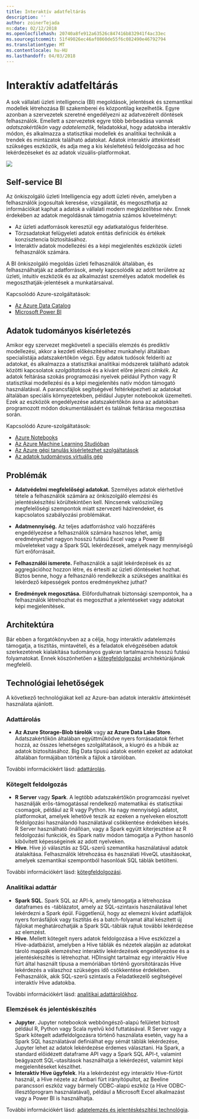 ```yaml
---
title: Interaktív adatfeltárás
description: ''
author: zoinerTejada
ms:date: 02/12/2018
ms.openlocfilehash: 20740a8fe912a63526c847416b832941f4ac33ec
ms.sourcegitcommit: 51f49026ec46af0860de55f6c082490e46792794
ms.translationtype: MT
ms.contentlocale: hu-HU
ms.lasthandoff: 04/03/2018
---
```

# <a name="interactive-data-exploration"></a>Interaktív adatfeltárás

A sok vállalati üzleti intelligencia (BI) megoldások, jelentések és szemantikai modellek létrehozása BI szakemberei és központilag kezelhetők. Egyre azonban a szervezetek szeretné engedélyezni az adatvezérelt döntések felhasználók. Emellett a szervezetek egyre több bérbeadása vannak *adatszakértőkön* vagy *adatelemzők*, feladatokkal, hogy adatokba interaktív módon, és alkalmazza a statisztikai modellek és analitikai technikák a trendek és mintázatok található adatokat. Adatok interaktív áttekintését szükséges eszközök, és adja meg a kis késleltetésű feldolgozása ad hoc lekérdezéseket és az adatok vizuális-platformokat.

![](./images/data-exploration.png)

## <a name="self-service-bi"></a>Self-service BI

Az önkiszolgáló üzleti Intelligencia egy adott üzleti révén, amelyben a felhasználók jogosultak keresése, vizsgálatát, és megoszthatja az információkat kaphat a adatok a vállalati modern megközelítése név. Ennek érdekében az adatok megoldásnak támogatnia számos követelményt:

* Az üzleti adatforrások keresztül egy adatkatalógus felderítése.
* Törzsadatokat felügyeleti adatok entitás definíciók és értékek konzisztencia biztosításához.
* Interaktív adatok modellezési és a képi megjelenítés eszközök üzleti felhasználók számára.

A BI önkiszolgáló megoldás üzleti felhasználók általában, és felhasználhatják az adatforrások, amely kapcsolódik az adott területre az üzleti, intuitív eszközök és az alkalmazást személyes adatok modellek és megoszthatják-jelentések a munkatársaival.

Kapcsolódó Azure-szolgáltatások:

- [Az Azure Data Catalog](/azure/data-catalog/data-catalog-what-is-data-catalog)
- [Microsoft Power BI](https://powerbi.microsoft.com/)

## <a name="data-science-experimentation"></a>Adatok tudományos kísérletezés
Amikor egy szervezet megköveteli a speciális elemzés és prediktív modellezési, akkor a kezdeti előkészítéséhez munkahelyi általában specialistája adatszakértőkön végzi. Egy adatok tudósok felderíti az adatokat, és alkalmazza a statisztikai analitikai módszerek található adatok közötti kapcsolatok *szolgáltatások* és a kívánt előre jelezni *címkék*. Az adatok feltárása szokás programozási nyelvek például Python vagy R statisztikai modellezési és a képi megjelenítés natív módon támogató használatával. A parancsfájlok segítségével feltérképezheti az adatokat általában speciális környezetekben, például Jupyter notebookok üzemelteti. Ezek az eszközök engedélyezése adatszakértőkön ásna az adatokban programozott módon dokumentálásáért és találnak feltárása megosztása során.

Kapcsolódó Azure-szolgáltatások:

- [Azure Notebooks](https://notebooks.azure.com/)
- [Az Azure Machine Learning Studióban](/azure/machine-learning/studio/what-is-ml-studio)
- [Az Azure gépi tanulás kísérletezhet szolgáltatások](/azure/machine-learning/preview/experimentation-service-configuration)
- [Az adatok tudományos virtuális gép](/azure/machine-learning/data-science-virtual-machine/overview)

## <a name="challenges"></a>Problémák

- **Adatvédelmi megfelelőségi adatokat.** Személyes adatok elérhetővé tétele a felhasználók számára az önkiszolgáló elemzési és jelentéskészítési körültekintően kell. Nincsenek valószínűleg megfelelőségi szempontok miatt szervezeti házirendeket, és kapcsolatos szabályozási problémákat. 

- **Adatmennyiség.** Az teljes adatforráshoz való hozzáférés engedélyezése a felhasználók számára hasznos lehet, amíg eredményezhet nagyon hosszú futású Excel vagy a Power BI műveleteket vagy a Spark SQL lekérdezések, amelyek nagy mennyiségű fürt erőforrásait.

- **Felhasználói ismerete.** Felhasználók a saját lekérdezések és az aggregációhoz hozzon létre, és értesíti az üzleti döntéseket hozhat. Biztos benne, hogy a felhasználó rendelkezik a szükséges analitikai és lekérdező képességek pontos eredményekhez juthat?

- **Eredmények megosztása.** Előfordulhatnak biztonsági szempontok, ha a felhasználók létrehozhat és megoszthat a jelentéseket vagy adatokat képi megjelenítések.

## <a name="architecture"></a>Architektúra

Bár ebben a forgatókönyvben az a célja, hogy interaktív adatelemzés támogatja, a tisztítás, mintavételi, és a feladatok elvégzésében adatok szerkezetének kialakítása tudományos gyakran tartalmaznia hosszú futású folyamatokat. Ennek köszönhetően a [kötegfeldolgozási](../big-data/batch-processing.md) architektúrájának megfelelő.

## <a name="technology-choices"></a>Technológiai lehetőségek

A következő technológiákat kell az Azure-ban adatok interaktív áttekintését használata ajánlott.

### <a name="data-storage"></a>Adattárolás

- **Az Azure Storage-Blob tárolók** vagy **az Azure Data Lake Store**. Adatszakértőkön általában együttműködve nyers forrásadatok férhet hozzá, az összes lehetséges szolgáltatások, a kiugró és a hibák az adatok biztosításához. Big Data típusú adatok esetén ezeket az adatokat általában formájában történik a fájlok a tárolóban.

További információkért lásd: [adattárolás](../technology-choices/data-storage.md).

### <a name="batch-processing"></a>Kötegelt feldolgozás

- **R Server** vagy **Spark**. A legtöbb adatszakértőkön programozási nyelvet használják erős-támogatással rendelkező matematikai és statisztikai csomagok, például az R vagy Python. Ha nagy mennyiségű adatot, platformokat, amelyek lehetővé teszik az ezeken a nyelveken elosztott feldolgozási használandó használatával csökkentése érdekében késés. R Server használható önállóan, vagy a Spark együtt kiterjesztése az R feldolgozási funkciók, és Spark natív módon támogatja a Python hasonló kibővített képességeinek az adott nyelveken.
- **Hive**. Hive jó választás az SQL-szerű szemantika használatával adatok átalakítása. Felhasználók létrehozása és használati HiveQL utasításokat, amelyek szemantikai szempontból hasonlóak SQL táblák betölteni.

További információkért lásd: [kötegfeldolgozási](../technology-choices/batch-processing.md).

### <a name="analytical-data-store"></a>Analitikai adattár

- **Spark SQL**. Spark SQL az API-k, amely támogatja a létrehozása dataframes és -táblázatot, amely az SQL-szintaxis használatával lehet lekérdezni a Spark épül. Függetlenül, hogy az elemezni kívánt adatfájlok nyers forrásfájlok vagy tisztítás és a batch-folyamat által készített új fájlokat meghatározhatják a Spark SQL-táblák rajtuk további lekérdezése az elemzést. 
- **Hive**. Mellett kötegelt nyers adatok feldolgozása a Hive eszközzel a Hive-adatbázist, amelyben a Hive táblák és nézetek alapján az adatokat tároló mappák elemzéshez interaktív lekérdezések engedélyezése és a jelentéskészítés is létrehozhat. HDInsight tartalmaz egy interaktív Hive fürt által használt típusa a memóriában történő gyorsítótárazás Hive lekérdezés a válaszhoz szükséges idő csökkentése érdekében. Felhasználók, akik SQL-szerű szintaxis a Feladatkezelő segítségével interaktív Hive adatokba.

További információkért lásd: [analitikai adattárolókhoz](../technology-choices/analytical-data-stores.md).

### <a name="analytics-and-reporting"></a>Elemzések és jelentéskészítés

- **Jupyter**. Jupyter notebookok webböngésző-alapú felületet biztosít például R, Python vagy Scala nyelvű kód futtatásával. R Server vagy a Spark kötegelt adatfeldolgozásra történő használata esetén, vagy ha a Spark SQL használatával definiálhat egy sémát táblák lekérdezése, Jupyter lehet az adatok lekérdezése érdemes választani. Ha Spark, a standard előidézett dataframe API vagy a Spark SQL API-t, valamint beágyazott SQL-utasítások használhatja a lekérdezést, valamint képi megjelenítéseket készíthet.
- **Interaktív Hive ügyfelek**. Ha a lekérdezést egy interaktív Hive-fürtöt használ, a Hive nézete az Ambari fürt irányítópultot, az Beeline parancssori eszköz vagy bármely ODBC-alapú eszköz (a Hive ODBC-illesztőprogram használatával), például a Microsoft Excel alkalmazást vagy a Power BI is használhatja.

További információkért lásd: [adatelemzés és jelentéskészítési technológia](../technology-choices/analysis-visualizations-reporting.md).